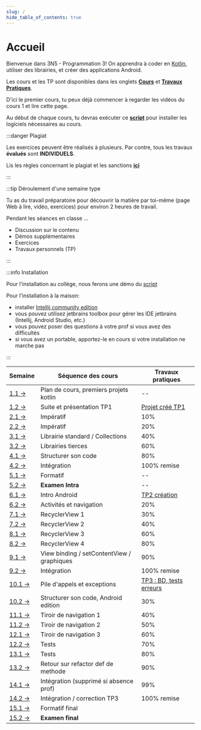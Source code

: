```yaml
---
slug: /
hide_table_of_contents: true
---
```


# Accueil

<Row>

<Column>

Bienvenue dans 3N5 - Programmation 3! On apprendra à coder en [Kotlin](https://kotlinlang.org), utiliser des librairies, et créer des applications Android.

Les cours et les TP sont disponibles dans les onglets **[Cours](cours/accueil)** et **[Travaux Pratiques](tp/tp1)**.


D'ici le premier cours, tu peux déjà commencer à regarder les vidéos du cours 1 et lire cette page.

Au début de chaque cours, tu devras exécuter ce **[script](https://github.com/departement-info-cem/scripts-mobile/tree/main)** pour installer les logiciels nécessaires au cours.

:::danger Plagiat

Les exercices peuvent être réalisés à plusieurs. Par contre, tous les travaux **évalués** sont **INDIVIDUELS**.

Lis les règles concernant le plagiat et les sanctions **[ici](https://info.cegepmontpetit.ca/plagiat)**

:::

:::tip Déroulement d'une semaine type

Tu as du travail préparatoire pour découvrir la matière par toi-même (page Web à lire, vidéo, exercices) pour environ 2 heures de travail.

Pendant les séances en classe ...
- Discussion sur le contenu
- Démos supplémentaires 
- Exercices
- Travaux personnels (TP)

:::

:::info Installation

Pour l'installation au collège, nous ferons une démo du [script](https://github.com/departement-info-cem/scripts-mobile/blob/main/installation-mobile.ps1)

Pour l'installation à la maison:
- installer [Intellij community edition](https://www.jetbrains.com/idea/download/other.html)
- vous pouvez utilisez jetbrains toolbox pour gérer les IDE jetbrains (Intellij, Android Studio, etc.)
- vous pouvez poser des questions à votre prof si vous avez des difficultés
- si vous avez un portable, apportez-le en cours si votre installation ne marche pas

:::

</Column>


<Column>


| Semaine                           | Séquence des cours                         | Travaux pratiques                 |
|-----------------------------------|--------------------------------------------|-----------------------------------|
| [1.1 →](cours/accueil)            | Plan de cours, premiers projets kotlin     | --                                |
| [1.2 →](cours/accueil)            | Suite et présentation TP1                  | [Projet créé TP1](tp/tp1)         |
| [2.1 →](cours/imperatif)          | Impératif                                  | 10%                               |
| [2.2 →](cours/imperatif)          | Impératif                                  | 20%                               |
| [3.1 →](cours/std-lib)            | Librairie standard / Collections           | 40%                               |
| [3.2 →](cours/librairies)         | Librairies tierces                         | 60%                               |
| [4.1 →](cours/structure)          | Structurer son code                        | 80%                               |
| [4.2 →](cours/integration-1)      | Intégration                                | 100% remise                       |
| [5.1 →](cours/formatif-intra)     | Formatif                                   | --                                |
| [5.2 →](cours/examen-intra)       | **Examen Intra**                           | --                                |
| [6.1 →](cours/intro-android)      | Intro Android                              | [TP2 création](tp/tp2)            |
| [6.2 →](cours/activites)          | Activités et navigation                    | 20%                               |
| [7.1 →](cours/recycler)           | RecyclerView 1                             | 30%                               |
| [7.2 →](cours/recycler)           | RecyclerView 2                             | 40%                               |
| [8.1 →](cours/recycler)           | RecyclerView 3                             | 60%                               |
| [8.2 →](cours/recycler)           | RecyclerView 4                             | 80%                               |
| [9.1 →](cours/menu)      | View binding / setContentView / graphiques | 90%                               |
| [9.2 →](cours/integration-2)               | Intégration                                | 100% remise                       |
| [10.1 →](cours/integration-1)     | Pile d'appels et exceptions                | [TP3 : BD, tests erreurs](tp/tp3) |
| [10.2 →](cours/structure-android) | Structurer son code, Android edition       | 30%                               |
| [11.1 →](cours/tiroir)            | Tiroir de navigation 1                     | 40%                               |
| [11.2 →](cours/tiroir)            | Tiroir de navigation 2                     | 50%                               |
| [12.1 →](cours/tiroir)            | Tiroir de navigation 3                     | 60%                               |
| [12.2 →](cours/tests)             | Tests                                      | 70%                               |
| [13.1 →](cours/tests)             | Tests                                      | 80%                               |
| [13.2 →](cours/integration-3)     | Retour sur refactor def de methode         | 90%                               |
| [14.1 →](cours/integration-3)     | Intégration (supprimé si absence prof)     | 99%                               |
| [14.2 →](cours/integration-3)     | Intégration / correction TP3               | 100% remise                       |
| [15.1 →](cours/formatif-final)    | Formatif final                             |                                   |
| [15.2 →](cours/examen-final)      | **Examen final**                           |                                   |



</Column>

</Row>
